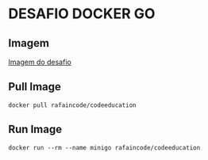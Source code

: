 # DESAFIO DOCKER GO

## Imagem
[Imagem do desafio](https://hub.docker.com/r/rafaincode/codeeducation)

## Pull Image
```docker pull rafaincode/codeeducation```

## Run Image
```docker run --rm --name minigo rafaincode/codeeducation```